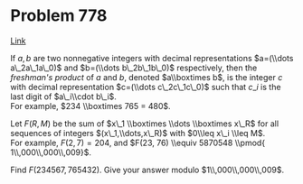 # Problem 778

[Link](https://projecteuler.net/problem=778)

If $a,b$ are two nonnegative integers with decimal representations $a=(\\dots a\_2a\_1a\_0)$ and $b=(\\dots b\_2b\_1b\_0)$ respectively, then the *freshman's product* of $a$ and $b$, denoted $a\\boxtimes b$, is the integer $c$ with decimal representation $c=(\\dots c\_2c\_1c\_0)$ such that $c\_i$ is the last digit of $a\_i\\cdot b\_i$.  
For example, $234 \\boxtimes 765 = 480$. 

Let $F(R,M)$ be the sum of $x\_1 \\boxtimes \\dots \\boxtimes x\_R$ for all sequences of integers $(x\_1,\\dots,x\_R)$ with $0\\leq x\_i \\leq M$.  
For example, $F(2, 7) = 204$, and $F(23, 76) \\equiv 5870548 \\pmod{ 1\\,000\\,000\\,009}$. 

Find $F(234567,765432)$. Give your answer modulo $1\\,000\\,000\\,009$.
